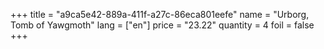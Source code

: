 +++
title = "a9ca5e42-889a-411f-a27c-86eca801eefe"
name = "Urborg, Tomb of Yawgmoth"
lang = ["en"]
price = "23.22"
quantity = 4
foil = false
+++
